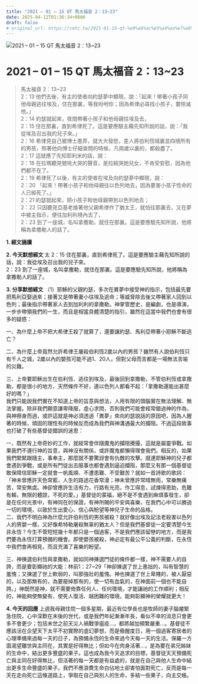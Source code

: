 ```yaml
---
title: "2021 – 01 – 15 QT 馬太福音 2：13~23"
date: 2025-04-12T01:36:34+0800
draft: false
# original_url: https://cmtc.tw/2021-01-15-qt-%e9%a6%ac%e5%a4%aa%e7%a6%8f%e9%9f%b3-2%ef%bc%9a1323
---
```


![2021 – 01 – 15 QT 馬太福音 2：13\~23](/images/qt.jpg   "2021 – 01 – 15 QT 馬太福音 2：13\~23")

# 2021 – 01 – 15 QT 馬太福音 2：13\~23

> 馬太福音 2：13\~23  
> 2：13 他們去後，有主的使者向約瑟夢中顯現，說：「起來！帶著小孩子同他母親逃往埃及，住在那裏，等我吩咐你；因為希律必尋找小孩子，要除滅他。」  
> 2：14 約瑟就起來，夜間帶著小孩子和他母親往埃及去，  
> 2：15 住在那裏，直到希律死了。這是要應驗主藉先知所說的話，說：「我從埃及召出我的兒子來。」  
> 2：16 希律見自己被博士愚弄，就大大發怒，差人將伯利恆城裏並四境所有的男孩，照著他向博士仔細查問的時候，凡兩歲以裏的，都殺盡了。  
> 2：17 這就應了先知耶利米的話，說：  
> 2：18 在拉瑪聽見號咷大哭的聲音，是拉結哭她兒女，不肯受安慰，因為他們都不在了。  
> 2：19 希律死了以後，有主的使者在埃及向約瑟夢中顯現，說：  
> 2：20 「起來！帶著小孩子和他母親往以色列地去，因為要害小孩子性命的人已經死了。」  
> 2：21 約瑟就起來，把小孩子和他母親帶到以色列地去；  
> 2：22 只因聽見亞基老接著他父親希律作了猶太王，就怕往那裏去，又在夢中被主指示，便往加利利境內去了，  
> 2：23 到了一座城，名叫拿撒勒，就住在那裏。這是要應驗先知所說，他將稱為拿撒勒人的話了。

**1. 經文誦讀**

**2.  今天默想經文**
太 2：15 住在那裏，直到希律死了。這是要應驗主藉先知所說的話，說：我從埃及召出我的兒子來。  
2：23 到了一座城，名叫拿撒勒，就住在那裏。這是要應驗先知所說，他將稱為拿撒勒人的話了。

**3. 分享默想經文**
（1）耶穌的父親約瑟，多次在異夢中接受神的指示，包括最先要把馬利亞娶過來；接著又是帶著妻小往埃及逃命；等威脅除去後又帶著家人回到以色列；最後指示帶著家人去到加利利的拿撒勒。神掌管歷史，是編劇，也是導演，一步步帶領我們的一生，而且是相當具體清楚的指引，雖然在這當中我們也會有很多的疑惑：

一、為什麼上帝不把大希律王殺了就算了，還要讓約瑟、馬利亞帶著小耶穌不斷逃亡？

二、為什麼上帝竟然允許希律王屠殺伯利恆2歲以內的男孩？雖然有人說伯利恆只有千人之城，2歲以內的嬰孩可能不過1、20人，但對父母而言都是一場無法言喻的災難。

三、上帝要耶穌出生在伯利恆、逃往到埃及，最後回到拿撒勒，不管伯利恆或拿撒勒，都是很小的地方，天然條件不好，連以色列人都看不起：「拿撒勒還能出甚麼好的嗎？」  
我們只能說我們實在不知道上帝的旨意與想法，人用有限的頭腦實在無法理解、無法掌握。除非我們願意謙卑降服，虛心求問，否則我們可能會經常錯過神的作為，與神擦身而過，或許這就是神必須透過「異夢」來向約瑟說話的原因吧，因為人醒著的時候，頑固的理性有的時候反而成為我們與神溝通最大的攔阻。不過這段故事也打破了有些基督徒錯誤的迷思：

一、既然有上帝奇妙的工作，就經常會伴隨魔鬼的攔阻攪擾，這就是屬靈爭戰。如果我們不遵行神的旨意，與神沒有關係，或許魔鬼都懶得理會我們。相反的，如果我們緊緊跟隨主，事奉主，那麼就不要驚訝會有仇敵的攻擊。就連耶穌神的兒子都會遇到爭戰，或是所有門徒出去服事也都會遇到逼迫攔阻，那麼又有那一個基督徒敢保障信耶穌一定就會一帆風順、不遭患難、不受艱苦？就如一首詩歌的歌詞：「神未曾應許天色常藍，人生的路途花香常漫；神未曾應許常晴無雨，常樂無痛苦，常安無虞。神卻曾應許生活有力，行路有光亮，作工得息，試煉得恩助，危難有賴，無限的體諒，不死的愛。」基督徒的蒙福，絕不是不會遇到麻煩事發生，卻是在任何光景中，有神同在的保證，有神所賜的平安與喜樂，在我們心中可以勝過一切的環境，以致於生出愛心、信心與盼望等神兒子生命的品格。  
二、我們不明白神為什麼允許伯利恆的男孩被殺？就好像出埃及記法老殺害以色列人的男嬰一樣，又好像希特勒屠殺無辜的猶太人？但是我們基督徒一定要清楚今生非永恆？今生不管短短幾十年都只是一個過客，不是我們應該留戀的地方，而是我們要為永恆打算預備的機會。即使嬰孩被殺，神必定有最公平公義的判斷，在永恆中我們會再相見，而且充滿了喜樂的盼望。

三、神揀選伯利恆與拿撒勒，就如同神揀選門徒的條件都一樣，神不需要人的自誇，而是要彰顯祂的大能：林前1：27\~29「神卻揀選了世上愚拙的，叫有智慧的羞愧；又揀選了世上軟弱的，叫那強壯的羞愧。神也揀選了世上卑賤的，被人厭惡的，以及那無有的，為要廢掉那有的，使一切有血氣的，在神面前一個也不能自誇。」神既然是神，就不需要倚靠任何人、任何環境，才能讓祂的工作順利；相反的，神能夠使無變有、使死人復活、越困難的環境，能夠彰顯神的榮耀就更大！

**4. 今天的回應**
上週我母親住院一個多星期，最近有位學長也是牧師的妻子腦瘤緊急住院，心中深歎在末後的世代，或是我們年紀漸漸年長，看似不幸的消息只會更多不會更少；包括末世之前天災人禍戰爭瘟疫…，都將越加頻繁嚴重…。基督徒不應該活在企望天下太平不初實際的虛幻夢想，而是儆醒度日，用一個過客寄居者的心理準備來過每一天的日子，為預備永恆的生命來過今天每一天的生活。保羅一方面渴望離世與主同在，其實是好得無比；但如今在肉身活著…，是為要在弟兄姊妹的生命中，結出更多豐盛的果子。這也成為我今天追求的目標，基督徒天天預備死亡與主同在好得無比，但活著的每一天都是有益處的，就是在自己與他人生命中結出更多生命豐盛的果子。我們不應浪費生命白佔地土卻害怕面對死亡，反而是每一天在走向死亡這條道路上，爭取在自己與別人的生命，多結一些果子，向主交帳。
